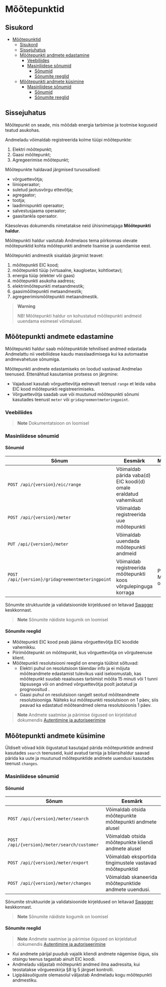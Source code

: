 # Mõõtepunktid

## Sisukord

- [Mõõtepunktid](#mõõtepunktid)
  - [Sisukord](#sisukord)
  - [Sissejuhatus](#sissejuhatus)
  - [Mõõtepunkti andmete edastamine](#mõõtepunkti-andmete-edastamine)
    - [Veebiliides](#veebiliides)
    - [Masinliidese sõnumid](#masinliidese-sõnumid)
      - [Sõnumid](#sõnumid)
      - [Sõnumite reeglid](#sõnumite-reeglid)
  - [Mõõtepunkti andmete küsimine](#mõõtepunkti-andmete-küsimine)
    - [Masinliidese sõnumid](#masinliidese-sõnumid-1)
      - [Sõnumid](#sõnumid-1)
      - [Sõnumite reeglid](#sõnumite-reeglid-1)

## Sissejuhatus

Mõõtepunkt on seade, mis mõõdab energia tarbimise ja tootmise koguseid teatud asukohas.

Andmeladu võimaldab registreerida kolme tüüpi mõõtepunkte:

1. Elektri mõõtepunkt;
2. Gaasi mõõtepunkt;
3. Agregeerimise mõõtepunkt;

Mõõtepunkte haldavad järgmised turuosalised:

- võrguettevõtja;
- liinioperaator;
- suletud jaotusvõrgu ettevõtja;
- agregaator;
- tootja;
- laadimispunkti operaator;
- salvestusjaama operaator;
- gaasitankla operaator.

Käesolevas dokumendis nimetatakse neid ühisnimetajaga **Mõõtepunkti haldur**.

Mõõtepunkti haldur vastutab Andmelaos tema piirkonnas olevate mõõtepunktid kohta mõõtepunkti andmete lisamise ja uuendamise eest.

Mõõtepunkti andmestik sisaldab järgmist teavet:

1. mõõtepunkti EIC kood;
2. mõõtepunkti tüüp (virtuaalne, kaugloetav, kohtloetav);
3. energia tüüp (elekter või gaas)
4. mõõtepunkti asukoha aadress;
5. elektrimõõtepunkti metaandmestik;
6. gaasimõõtepunkti metaandmestik;
7. agregeerimismõõtepunkti metaandmestik.

> **Warning**
> 
> NB! Mõõtepunkti haldur on kohustatud mõõtepunkti andmeid uuendama esimesel võimalusel.

## Mõõtepunkti andmete edastamine

Mõõtepunkti haldur saab mõõtepunktide tehnilised andmed edastada Andmelattu nii veebiliidese kaudu masslaadimisega kui ka automaatse andmevahetuse sõnumiga.

Mõõtepunkti andmete edastamiseks on loodud vastavad Andmelao teenused. Ettenähtud kasutamise protsess on järgmine:

- Vajadusel kasutab võrguettevõtja eelnevalt teenust `range` et leida vaba EIC kood mõõtepunkti registreerimiseks.
- Võrguettevõtja saadab uue või muutunud mõõtepunkti sõnumi kasutades teenust `meter` või `gridagreementmeteringpoint`.

### Veebiliides

> **Note**
> Dokumentatsioon on loomisel

### Masinliidese sõnumid

#### Sõnumid

| Sõnum                                            | Eesmärk                                                          | Märkus       |
|--------------------------------------------------|------------------------------------------------------------------|--------------|
| `POST /api/{version}/eic/range`                  | Võimaldab pärida vaba(d) EIC koodi(d) omale eraldatud vahemikust |              |
| `POST /api/{version}/meter`                      | Võimaldab registreerida uue mõõtepunkti                          |              |
| `PUT /api/{version}/meter`                       | Võimaldab uuendada mõõtepunkti andmeid                           |              |
| `POST /api/{version}/gridagreementmeteringpoint` | Võimaldab registreerida mõõtepunkti koos võrgulepinguga korraga  | Pole MVP osa |

Sõnumite struktuuride ja validatsioonide kirjeldused on leitavad [Swagger](https://test-datahub.elering.ee/swagger-ui/index.html) keskkonnast.

> **Note**
> Sõnumite näidiste kogumik on loomisel

#### Sõnumite reeglid

- Mõõtepunkti EIC kood peab jääma võrguettevõtja EIC koodide vahemikku.
- Piirimõõtepunkt on mõõtepunkt, kus võrguettevõtja on võrguteenuse klient.
- Mõõtepunkti resolutsiooni reeglid on energia tüübist sõltuvad:
  - Elektri puhul on resolutsioon täiendav info ja ei mõjuta mõõteandmete edastamist tulevikus vaid iseloomustab, kas mõõtepunkt suudab  reaalsuses tarbimist mõõta 15 minuti või 1 tunni täpsusega või on andmed võrguettevõtja poolt jaotatud ja prognoositud .
  - Gaasi puhul on resolutsioon rangelt seotud mõõteandmete resolutsiooniga. Näiteks kui mõõtepunkti resolutsioon on 1 päev, siis peavad ka edastatud mõõteandmed olema resolutsioonis 1 päev.

> **Note**
> Andmete saatmise ja pärimise õigused on kirjeldatud dokumendis [Autentimine ja autoriseerimine](02-autentimine-ja-autoriseerimine.md)

## Mõõtepunkti andmete küsimine

Üldiselt võivad kõik õigustatud kasutajad pärida mõõtepunktide andmeid kasutades `search` teenuseid, kuid avatud tarnija ja bilansihaldur saavad pärida ka uute ja muutunud mõõtepunktide andmete uuendusi kasutades teenust `changes`.

### Masinliidese sõnumid

#### Sõnumid

| Sõnum                                       | Eesmärk                                                 |
|---------------------------------------------|---------------------------------------------------------|
| `POST /api/{version}/meter/search`          | Võimaldab otsida mõõtepunkte mõõtepunkti andmete alusel |
| `POST /api/{version}/meter/search/customer` | Võimaldab otsida mõõtepunkte kliendi andmete alusel     |
| `POST /api/{version}/meter/export`          | Võimaldab eksportida tingimustele vastavad mõõtepunktid |
| `POST /api/{version}/meter/changes`         | Võimaldab skaneerida mõõtepunktide andmete uuendusi.    |

Sõnumite struktuuride ja validatsioonide kirjeldused on leitavad [Swagger](https://test-datahub.elering.ee/swagger-ui/index.html) keskkonnast.

> **Note**
> Sõnumite näidiste kogumik on loomisel

#### Sõnumite reeglid

> **Note**
> Andmete saatmise ja pärimise õigused on kirjeldatud dokumendis [Autentimine ja autoriseerimine](02-autentimine-ja-autoriseerimine.md)

- Kui andmete pärijal puudub vajalik kliendi andmete nägemise õigus, siis otsingu teenus tagastab ainult EIC koodi.
- Andmeladu väljastab mõõtepunkti andmed ilma aadressita, kui teostatakse võrgueeskirja §8 lg 5 järgset kontrolli.
- Ligipääsuõiguste olemasolul väljastab Andmeladu kogu mõõtepunkti andmestiku.
